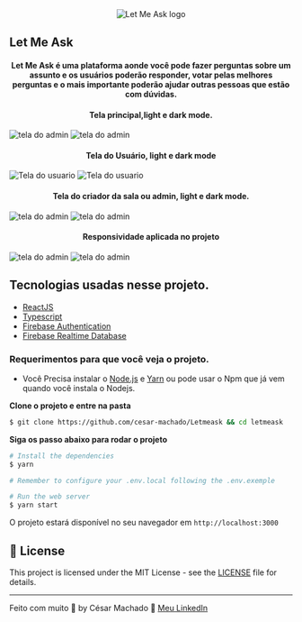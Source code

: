 <div align="center">
  <img src="./src/assets/images/logo.svg" alt="Let Me Ask logo">
</div>

## Let Me Ask

<h4 align="center">
  Let Me Ask é uma plataforma aonde você pode fazer perguntas sobre um assunto e os usuários poderão responder, votar pelas melhores perguntas e o mais importante poderão ajudar outras pessoas que estão com dúvidas.
</h4>

<h4 align="center"> Tela principal,light e dark mode.</h4>

<img src=".github/telaDeAuth.png" alt="tela do admin">
<img src=".github/telaDeAuth-dark.png" alt="tela do admin">

<h4 align="center"> Tela do Usuário, light e dark mode</h4>

<img src=".github/TelaUsuario.png" alt="Tela do usuario">
<img src=".github/TelaUsuario-dark.png" alt="Tela do usuario">

<h4 align="center"> Tela do criador da sala ou admin, light e dark mode.</h4>

<img src=".github/TelaAdmin.png" alt="tela do admin">
<img src=".github/TelaAdmin-dark.png" alt="tela do admin">

<h4 align="center"> Responsividade aplicada no projeto</h4>

<img src=".github/Responsive-light.png" alt="tela do admin">
<img src=".github/Responsive-dark.png" alt="tela do admin">

## Tecnologias usadas nesse projeto.

- [ReactJS](https://reactjs.org/)
- [Typescript](https://www.typescriptlang.org/)
- [Firebase Authentication](https://firebase.google.com/products/auth)
- [Firebase Realtime Database](https://firebase.google.com/products/realtime-database)

### Requerimentos para que você veja o projeto.

- Você Precisa instalar o [Node.js](https://nodejs.org/en/download/) e [Yarn](https://yarnpkg.com/) ou pode usar o Npm que já vem quando você instala o Nodejs.

**Clone o projeto e entre na pasta**

```bash
$ git clone https://github.com/cesar-machado/Letmeask && cd letmeask
```

**Siga os passo abaixo para rodar o projeto**

```bash
# Install the dependencies
$ yarn

# Remember to configure your .env.local following the .env.exemple

# Run the web server
$ yarn start
```

O projeto estará disponível no seu navegador em `http://localhost:3000`

## 📝 License

This project is licensed under the MIT License - see the [LICENSE](LICENSE) file for details.

---

Feito com muito 💜 by César Machado 👋 [Meu LinkedIn](https://www.linkedin.com/in/cesar-mach/)
